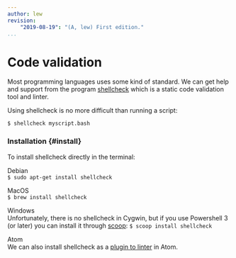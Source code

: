 ```yaml
---
author: lew
revision:
    "2019-08-19": "(A, lew) First edition."
...
```

Code validation
=======================

Most programming languages uses some kind of standard. We can get help and support from the program [shellcheck](https://github.com/koalaman/shellcheck) which is a static code validation tool and linter.

Using shellcheck is no more difficult than running a script:

`$ shellcheck myscript.bash`



### Installation {#install}

To install shellcheck directly in the terminal:

Debian  
`$ sudo apt-get install shellcheck`

MacOS  
`$ brew install shellcheck`

Windows  
Unfortunately, there is no shellcheck in Cygwin, but if you use Powershell 3 (or later) you can install it through [scoop](https://scoop.sh/): `$ scoop install shellcheck`

Atom  
We can also install shellcheck as a [plugin to linter](https://github.com/AtomLinter/linter-shellcheck) in Atom.
